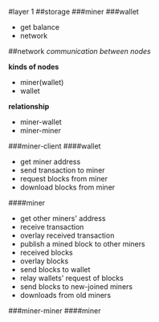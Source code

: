#layer 1
##storage
###miner
###wallet
+ get balance
+ network

##network 
*communication between nodes*

**kinds of nodes**
+ miner(wallet)
+ wallet

**relationship**
+ miner-wallet
+ miner-miner

###miner-client
####wallet 
+ get miner address
+ send transaction to miner
+ request blocks from miner
+ download blocks from miner

####miner
+ get other miners' address
+ receive transaction
+ overlay received transaction
+ publish a mined block to other miners
+ received blocks
+ overlay blocks
+ send blocks to wallet
+ relay wallets' request of blocks
+ send blocks to new-joined miners
+ downloads from old miners

###miner-miner
####miner


